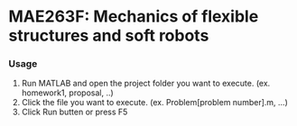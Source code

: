 # MAE263F: Mechanics of flexible structures and soft robots

### Usage

1. Run MATLAB and open the project folder you want to execute. (ex. homework1, proposal, ..)
2. Click the file you want to execute. (ex. Problem[problem number].m, ...)
3. Click Run butten or press F5
